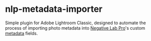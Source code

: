 # nlp-metadata-importer

Simple plugin for Adobe Lightroom Classic, designed to automate the
process of importing photo metadata into [Negative Lab
Pro](https://www.negativelabpro.com/)'s custom
[metadata](https://www.negativelabpro.com/guide/film-metadata/)
fields.
